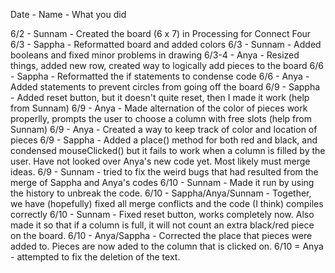 Date - Name - What you did

6/2 - Sunnam - Created the board (6 x 7) in Processing for Connect Four
6/3 - Sappha - Reformatted board and added colors
6/3 - Sunnam - Added booleans and fixed minor problems in drawing
6/3-4 - Anya - Resized things, added new row, created way to logically add pieces to the board
6/6 - Sappha - Reformatted the if statements to condense code
6/6 - Anya - Added statements to prevent circles from going off the board
6/9 - Sappha - Added reset button, but it doesn't quite reset, then I made it work (help from Sunnam)
6/9 - Anya - Made alternation of the color of pieces work properlly, prompts the user to choose a column with free slots (help from Sunnam)
6/9 - Anya - Created a way to keep track of color and location of pieces
6/9 - Sappha - Added a place() method for both red and black, and condensed mouseClicked() but it fails to work when a column is filled by the user. Have not looked over Anya's new code yet. Most likely must merge ideas.
6/9 - Sunnam - tried to fix the weird bugs that had resulted from the merge of Sappha and Anya's codes
6/10 - Sunnam - Made it run by using the history to unbreak the code.
6/10 - Sappha/Anya/Sunnam - Together, we have (hopefully) fixed all merge conflicts and the code (I think) compiles correctly
6/10 - Sunnam - Fixed reset button, works completely now. Also made it so that if a column is full, it will not count an extra black/red piece on the board.
6/10 - Anya/Sappha - Corrected the place that pieces were added to. Pieces are now aded to the column that is clicked on.
6/10 = Anya - attempted to fix the deletion of the text.
